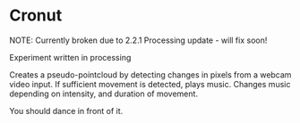 # Cronut

NOTE: Currently broken due to 2.2.1 Processing update - will fix soon!

Experiment written in processing

Creates a pseudo-pointcloud by detecting changes in pixels from a webcam video input.
If sufficient movement is detected, plays music. Changes music depending on intensity, and duration of movement.

You should dance in front of it.
